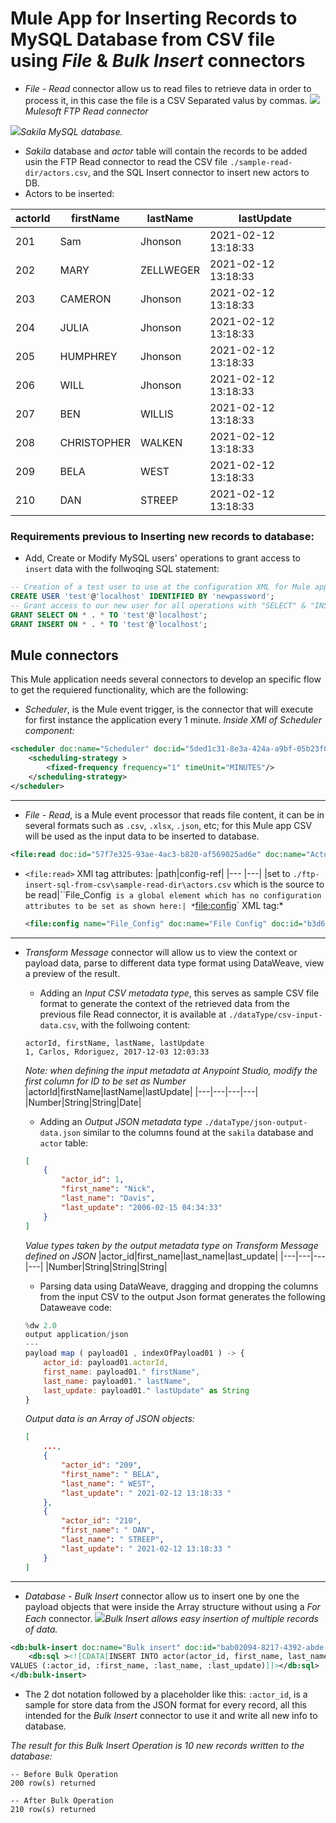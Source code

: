 # Mule App for Inserting Records to MySQL Database from CSV file using *File* & *Bulk Insert* connectors  

- *File - Read* connector allow us to read files to retrieve data in order to process it, in this case the file is a CSV Separated valus by commas.
![](https://mulesy.com/wp-content/uploads/2020/09/word-image-98.png)*Mulesoft FTP Read connector*

![](https://programmerclick.com/images/31/8fb5d15cf1ac4eb73c98e0733f6c6987.png)*Sakila MySQL database.*
- *Sakila* database and *actor* table will contain the records to be added usin the FTP Read connector to read the CSV file `./sample-read-dir/actors.csv`, and the SQL Insert connector to insert new actors to DB.
- Actors to be inserted: 

|actorId| firstName| lastName| lastUpdate|
|---| ---| ---| ---|
|201| Sam| Jhonson| 2021-02-12 13:18:33 |
|202| MARY| ZELLWEGER| 2021-02-12 13:18:33 |
|203| CAMERON| Jhonson| 2021-02-12 13:18:33| 
|204| JULIA| Jhonson| 2021-02-12 13:18:33 |
|205| HUMPHREY| Jhonson| 2021-02-12 13:18:33| 
|206| WILL| Jhonson| 2021-02-12 13:18:33| 
|207| BEN| WILLIS| 2021-02-12 13:18:33 |
|208| CHRISTOPHER| WALKEN| 2021-02-12 13:18:33| 
|209| BELA| WEST| 2021-02-12 13:18:33 |
|210| DAN| STREEP| 2021-02-12 13:18:33 |

### Requirements previous to Inserting new records to database:
- Add, Create or Modify MySQL users' operations to grant access to ``insert`` data with the follwoqing SQL statement:
```sql
-- Creation of a test user to use at the configuration XML for Mule application before pushing to github
CREATE USER 'test'@'localhost' IDENTIFIED BY 'newpassword';
-- Grant access to our new user for all operations with "SELECT" & "INSERT"
GRANT SELECT ON * . * TO 'test'@'localhost';
GRANT INSERT ON * . * TO 'test'@'localhost';
``` 

## Mule connectors
This Mule application needs several connectors to develop an specific flow to get the requiered functionality, which are the following:
- *Scheduler*, is the Mule event trigger, is the connector that will execute for first instance the application every 1 minute.
*Inside XMl of Scheduler component:*
```xml
<scheduler doc:name="Scheduler" doc:id="5ded1c31-8e3a-424a-a9bf-05b23f0b01c7" >
    <scheduling-strategy >
        <fixed-frequency frequency="1" timeUnit="MINUTES"/>
    </scheduling-strategy>
</scheduler>
```
---
- *File - Read*, is a Mule event  processor that reads file content, it can be in several formats such as `.csv`, `.xlsx`, `.json`, etc; for this Mule app CSV will be used as the input data to be inserted to database.
```xml
<file:read doc:id="57f7e325-93ae-4ac3-b820-af569025ad6e" doc:name="Actors CSV File Read" path="./ftp-insert-sql-from-csv\sample-read-dir\actors.csv" config-ref="File_Config"/>
```
- `<file:read>` XMl tag attributes: 
    |path|config-ref|
    |--- |---|
    |set to `./ftp-insert-sql-from-csv\sample-read-dir\actors.csv` which is the source to be read|``File_Config` is a global element which has no configuration attributes to be set as shown here:|
    *`<file:config>` XML tag:*
    ```xml
    <file:config name="File_Config" doc:name="File Config" doc:id="b3d61ed7-b5de-4021-a9b7-d4f639f80bb3" />
    ```

----
- *Transform Message* connector will allow us to view the context or payload data, parse  to different data type format using DataWeave, view a preview of the result.
    - Adding an *Input CSV metadata type*, this serves as sample CSV file format to generate the context of the retrieved data from the previous file Read connector, it is available at `./dataType/csv-input-data.csv`, with the follwoing content:
    ```csv
    actorId, firstName, lastName, lastUpdate
    1, Carlos, Rdoriguez, 2017-12-03 12:03:33
    ```
    *Note: when defining the input metadata at Anypoint Studio, modify the first column for ID to be set as Number*
    |actorId|firstName|lastName|lastUpdate|
    |---|---|---|---|
    |Number|String|String|Date|
    - Adding an *Output JSON metadata type* `./dataType/json-output-data.json` similar to the columns found at the `sakila` database and `actor` table:
    ```json
    [
        {
            "actor_id": 1,
            "first_name": "Nick",
            "last_name": "Davis",
            "last_update": "2006-02-15 04:34:33"
        }
    ]
    ```
    *Value types taken by the output metadata type on Transform Message defined on JSON*
    |actor_id|first_name|last_name|last_update|
    |---|---|---|---|
    |Number|String|String|String|

    - Parsing data using DataWeave, dragging and dropping the columns from the input CSV to the output Json format generates the following Dataweave code:
    ```js
    %dw 2.0
    output application/json
    ---
    payload map ( payload01 , indexOfPayload01 ) -> {
        actor_id: payload01.actorId,
        first_name: payload01." firstName",
        last_name: payload01." lastName",
        last_update: payload01." lastUpdate" as String
    }
    ```
    *Output data is an Array of JSON objects:*
    ```json
    [
        ...,
        {
            "actor_id": "209",
            "first_name": " BELA",
            "last_name": " WEST",
            "last_update": " 2021-02-12 13:18:33 "
        },
        {
            "actor_id": "210",
            "first_name": " DAN",
            "last_name": " STREEP",
            "last_update": " 2021-02-12 13:18:33 "
        }
    ]
    ```
---- 
- *Database - Bulk Insert* connector allow us to insert one by one the payload objects that were inside the Array structure without using a *For Each* connector.
![](https://dz2cdn3.dzone.com/storage/article-thumb/10105198-thumb.jpg)*Bulk Insert allows easy insertion of multiple records of data.*

```xml
<db:bulk-insert doc:name="Bulk insert" doc:id="bab02094-8217-4392-abde-3ae4e56c3cc2" config-ref="Database_Config">
    <db:sql ><![CDATA[INSERT INTO actor(actor_id, first_name, last_name, last_update) 
VALUES (:actor_id, :first_name, :last_name, :last_update)]]></db:sql>
</db:bulk-insert>
```
- The 2 dot notation followed by a placeholder like this: `:actor_id`, is a sample for store data from the JSON format for every record, all this intended for the *Bulk Insert* connector to use it and write all new info to database.

*The result for this Bulk Insert Operation is 10 new records written to the database:*
```
-- Before Bulk Operation
200 row(s) returned

-- After Bulk Operation
210 row(s) returned
```

